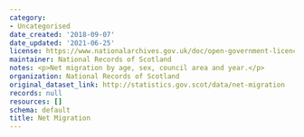 ```yaml
---
category:
- Uncategorised
date_created: '2018-09-07'
date_updated: '2021-06-25'
license: https://www.nationalarchives.gov.uk/doc/open-government-licence/version/3/
maintainer: National Records of Scotland
notes: <p>Net migration by age, sex, council area and year.</p>
organization: National Records of Scotland
original_dataset_link: http://statistics.gov.scot/data/net-migration
records: null
resources: []
schema: default
title: Net Migration
---
```

